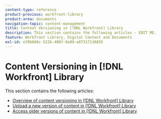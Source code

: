 ```yaml
---
content-type: reference
product-previous: workfront-library
product-area: documents
navigation-topic: content-management
title: Content Versioning in [!DNL Workfront] Library
description: This section contains the following articles - EDIT ME.
feature: Workfront Library, Digital Content and Documents
exl-id: e39b600c-522b-408f-9a99-a07317130855
---
```

# Content Versioning in [!DNL Workfront] Library

This section contains the following articles:

* [Overview of content versioning in [!DNL Workfront] Library](../../../workfront-library/content-management/content-versioning/content-versioning-overview.md)
* [Upload a new version of content in [!DNL Workfront] Library](../../../workfront-library/content-management/content-versioning/upload-new-version-of-content.md)
* [Access older versions of content in [!DNL Workfront] Library](../../../workfront-library/content-management/content-versioning/view-older-versions-of-content-library.md)
